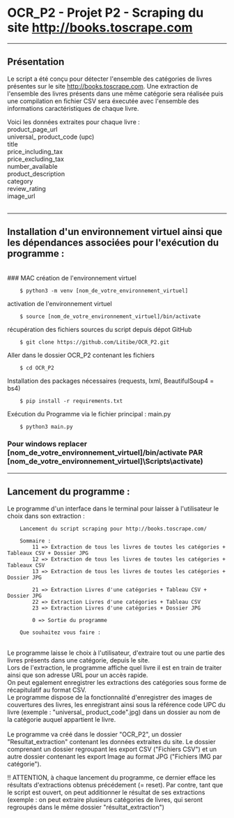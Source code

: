 # OCR_P2 - Projet P2 -  Scraping du site http://books.toscrape.com
***
## Présentation
Le script a été conçu pour détecter l'ensemble des catégories de livres présentes sur le site http://books.toscrape.com.
Une extraction de l'ensemble des livres présents dans une même catégorie sera réalisée puis une compilation en fichier CSV sera éxecutée avec l'ensemble des informations caractéristiques de chaque livre.

Voici les données extraites pour chaque livre : 
<br/>
product_page_url <br/>
universal_ product_code (upc) <br/>
title <br/>
price_including_tax <br/>
price_excluding_tax <br/>
number_available <br/>
product_description <br/>
category <br/>
review_rating <br/>
image_url <br/>
<br/>

***
## Installation d'un environnement virtuel ainsi que les dépendances associées pour l'exécution du programme :  
<br/>
### MAC
création de l'environnement virtuel<br/>

        $ python3 -m venv [nom_de_votre_environnement_virtuel] 

activation de l'environnement virtuel <br/>

        $ source [nom_de_votre_environnement_virtuel]/bin/activate
        
récupération des fichiers sources du script depuis dépot GitHub<br/>

        $ git clone https://github.com/Litibe/OCR_P2.git

Aller dans le dossier OCR_P2 contenant les fichiers<br/>

        $ cd OCR_P2 
        
Installation des packages nécessaires (requests, lxml, BeautifulSoup4 = bs4)<br/>

        $ pip install -r requirements.txt 
        
Exécution du Programme via le fichier principal : main.py<br/>

        $ python3 main.py 

### Pour windows replacer [nom_de_votre_environnement_virtuel]/bin/activate PAR  [nom_de_votre_environnement_virtuel]\Scripts\activate)

***
## Lancement du programme : 
Le programme d'un interface dans le terminal pour laisser à l'utilisateur le choix dans son extraction : <br/>

        
        Lancement du script scraping pour http://books.toscrape.com/

        Sommaire : 
            11 => Extraction de tous les livres de toutes les catégories + Tableaux CSV + Dossier JPG
            12 => Extraction de tous les livres de toutes les catégories + Tableaux CSV
            13 => Extraction de tous les livres de toutes les catégories + Dossier JPG 
            
            21 => Extraction Livres d'une catégories + Tableau CSV + Dossier JPG
            22 => Extraction Livres d'une catégories + Tableau CSV 
            23 => Extraction Livres d'une catégories + Dossier JPG
            
            0 => Sortie du programme
        
        Que souhaitez vous faire : 

 <br/>
Le programme laisse le choix à l'utilisateur, d'extraire tout ou une partie des livres présents dans une catégorie, depuis le site. <br/>
Lors de l'extraction, le programme affiche quel livre il est en train de traiter ainsi que son adresse URL pour un accès rapide. <br/>
On peut egalement enregistrer les extractions des catégories sous forme de récapitulatif au format CSV. <br/>
Le programme dispose de la fonctionnalité d'enregistrer des images de couvertures des livres, les enregistrant ainsi sous la référence code UPC du livre (exemple : "universal_ product_code".jpg) dans un dossier au nom de la catégorie auquel appartient le livre. <br/>
 <br/>
 Le programme va créé dans le dossier "OCR_P2", un dossier "Resultat_extraction" contenant les données extraites du site. Le dossier comprenant un dossier regroupant les export CSV ("Fichiers CSV") et un autre dossier contenant les export Image au format JPG ("Fichiers IMG par catégorie").
 
 !! ATTENTION, à chaque lancement du programme, ce dernier efface les résultats d'extractions obtenus précédement (= reset). Par contre, tant que le script est ouvert, on peut additionner le résultat de ses extractions (exemple : on peut extraire plusieurs catégories de livres, qui seront regroupés dans le même dossier "résultat_extraction")

## 
